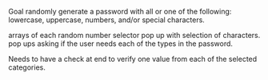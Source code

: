 Goal randomly generate a password with all or one of the following: lowercase, uppercase, numbers, and/or special characters.

arrays of each
random number selector
pop up with selection of characters. 
pop ups asking if the user needs each of the types in the password.




Needs to have a check at end to verify one value from each of the selected categories. 